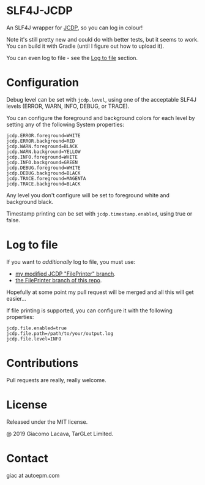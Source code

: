 SLF4J-JCDP
========
An SLF4J wrapper for [JCDP](https://github.com/dialex/JCDP), so you can log in colour!

Note it's still pretty new and could do with better tests, but it seems to work.
You can build it with Gradle (until I figure out how to upload it).

You can even log to file  - see the [Log to file](#Log-to-file) section.


# Configuration

Debug level can be set with `jcdp.level`, using one of the acceptable SLF4J levels 
(ERROR, WARN, INFO, DEBUG, or TRACE).

You can configure the foreground and background colors for each level by 
setting any of the following System properties:

```
jcdp.ERROR.foreground=WHITE
jcdp.ERROR.background=RED
jcdp.WARN.foreground=BLACK
jcdp.WARN.background=YELLOW
jcdp.INFO.foreground=WHITE
jcdp.INFO.background=GREEN
jcdp.DEBUG.foreground=WHITE
jcdp.DEBUG.background=BLACK
jcdp.TRACE.foreground=MAGENTA
jcdp.TRACE.background=BLACK
```

Any level you don't configure will be set to foreground white and background black.


Timestamp printing can be set with `jcdp.timestamp.enabled`, using true or false.

# Log to file

If you want to *additionally* log to file, you must use:
- [my modified JCDP "FilePrinter" branch](https://github.com/toyg/JCDP/tree/FilePrinter).
- [the FilePrinter branch of this repo](https://github.com/toyg/slf4j-jcdp/tree/FilePrinter).

Hopefully at some point my pull request will be merged and all this will get easier...

If file printing is supported, you can configure it with the following properties:
```
jcdp.file.enabled=true
jcdp.file.path=/path/to/your/output.log
jcdp.file.level=INFO
```

# Contributions

Pull requests are really, really welcome.

# License

Released under the MIT license.

@ 2019 Giacomo Lacava, TarGLet Limited.

# Contact
giac at autoepm.com 